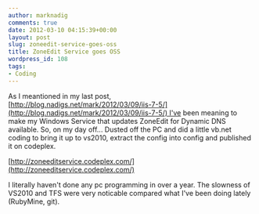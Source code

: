```yaml
---
author: marknadig
comments: true
date: 2012-03-10 04:15:39+00:00
layout: post
slug: zoneedit-service-goes-oss
title: ZoneEdit Service goes OSS
wordpress_id: 108
tags:
- Coding
---
```


As I meantioned in my last post, [http://blog.nadigs.net/mark/2012/03/09/iis-7-5/](http://blog.nadigs.net/mark/2012/03/09/iis-7-5/) I've been meaning to make my Windows Service that updates ZoneEdit for Dynamic DNS available. So, on my day off... Dusted off the PC and did a little vb.net coding to bring it up to vs2010, extract the config into config and published it on codeplex.

[http://zoneeditservice.codeplex.com/](http://zoneeditservice.codeplex.com/)

I literally haven't done any pc programming in over a year. The slowness of VS2010 and TFS were very noticable compared what I've been doing lately (RubyMine, git).
